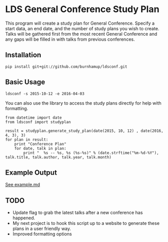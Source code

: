 # LDS General Conference Study Plan

This program will create a study plan for General Conference. Specify a start data, an end date, and the number of study plans you wish to create. Talks will be gathered first from the most recent General Conference and any gaps will be filled in with talks from previous conferences.

## Installation
`pip install git+git://github.com/burnhamup/ldsconf.git`

## Basic Usage
`ldsconf -s 2015-10-12 -e 2016-04-03`

You can also use the library to access the study plans directly for help with formatting.

```
from datetime import date
from ldsconf import studyplan

result = studyplan.generate_study_plan(date(2015, 10, 12) , date(2016, 4, 3), 3)
for plan in result:
    print "Conference Plan"
    for date, talk in plan:
        print "  %s -- %s, %s (%s-%s)" % (date.strftime("%m-%d-%Y"), talk.title, talk.author, talk.year, talk.month)  
```       
## Example Output
[See example.md](example.md)

## TODO
* Update flag to grab the latest talks after a new conference has happened.
* My next project is to hook this script up to a website to generate these plans in a user friendly way.
* Improved formatting options